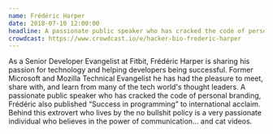 ```yaml
---
name: Frédéric Harper
date: 2018-07-10 12:00:00
headline: A passionate public speaker who has cracked the code of personal branding, Frédéric also published _"Success in programming"_ to international acclaim
crowdcast: https://www.crowdcast.io/e/hacker-bio-frederic-harper
---
```


As a Senior Developer Evangelist at Fitbit, Frédéric Harper is sharing his passion for technology and helping developers being successful. Former Microsoft and Mozilla Technical Evangelist he has had the pleasure to meet, share with, and learn from many of the tech world's thought leaders. A passionate public speaker who has cracked the code of personal branding, Frédéric also published “Success in programming” to international acclaim. Behind this extrovert who lives by the no bullshit policy is a very passionate individual who believes in the power of communication... and cat videos.
